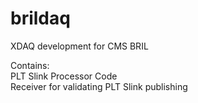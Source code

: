 # brildaq
XDAQ development for CMS BRIL

Contains:  
PLT Slink Processor Code  
Receiver for validating PLT Slink publishing  
